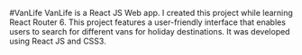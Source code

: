 #VanLife
VanLife is a React JS Web app. I created this project while learning React Router 6. This project features a user-friendly interface that enables users to search for different vans for holiday destinations. It was developed using React JS and CSS3.
